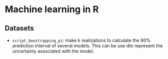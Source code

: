 # Machine learning in R

## Datasets
- `script_boostrapping_pi`: make k realizations to calculate the 90% prediction interval of several models. This can be use dto represent the uncertainty associated with the model.
